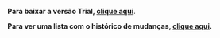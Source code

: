 **Para baixar a versão Trial, [clique aqui](https://tecnospeed-trial.s3.sa-east-1.amazonaws.com/setup_reinf_tecnoaccount_5.1.20.214.exe "Baixar o Componente Reinf Trial")**.

**Para ver uma lista com o histórico de mudanças, [clique aqui](https://github.com/tecnospeed/Componente_REINF/blob/master/CHANGELOG.md "Changelog").**
